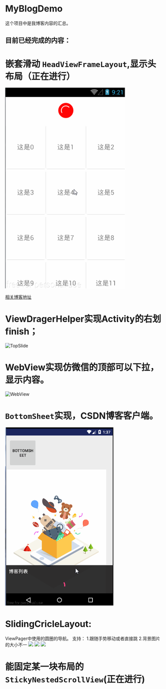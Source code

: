 # MyBlogDemo
这个项目中是我博客内容的汇总。

## 目前已经完成的内容：

# 嵌套滑动 `HeadViewFrameLayout`,显示头布局（正在进行）
![HeaderRefreshLayout](https://raw.githubusercontent.com/lovejjfg/screenshort/master/pull_refresh2.gif)

[相关博客地址](http://www.jianshu.com/p/98bb533afa9c)

# ViewDragerHelper实现Activity的右划finish；

![TopSlide](https://raw.githubusercontent.com/lovejjfg/MyBlogDemo/master/screenshot/test1.gif)

# WebView实现仿微信的顶部可以下拉，显示内容。
![WebView](https://raw.githubusercontent.com/lovejjfg/MyBlogDemo/master/screenshot/test3.gif)

# `BottomSheet`实现，CSDN博客客户端。
![WebView](https://raw.githubusercontent.com/lovejjfg/screenshort/master/Blog2.gif)




# SlidingCricleLayout:
ViewPager中使用的圆圈的导航。
支持：
1.跟随手势移动或者直接跳
2.背景图片的大小不一
![](https://raw.githubusercontent.com/lovejjfg/MyBlogDemo/master/screenshot/circle.gif)
![](https://raw.githubusercontent.com/lovejjfg/MyBlogDemo/master/screenshot/circle_2.gif)
![](https://raw.githubusercontent.com/lovejjfg/MyBlogDemo/master/screenshot/circle_anim.gif)


# 能固定某一块布局的`StickyNestedScrollView`(正在进行)




